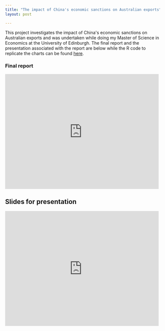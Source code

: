 ```yaml
---
title: "The impact of China's economic sanctions on Australian exports"
layout: post

---
```


This project investigates the impact of China's economic sanctions on Australian exports and was undertaken while doing my Master of Science in Economics at the University of Edinburgh. The final report and the presentation associated with the report are below while the R code to replicate the charts can be found [here](https://github.com/andybridger/econpolicy/blob/main/econpolicy/chart_code.R).

### Final report

<embed src="https://andybridger.github.io/policy_paper.pdf" width="500" height="375"/>

## Slides for presentation

<embed src="https://andybridger.github.io/policy_presentation.pdf" width="500" height="375"/>

